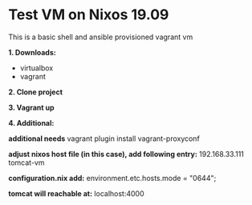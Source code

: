 # Test VM on Nixos 19.09

This is a basic shell and ansible provisioned vagrant vm

**1. Downloads:**
- virtualbox
- vagrant

**2. Clone project**

**3. Vagrant up**

**4. Additional:**

**additional needs**
vagrant plugin install vagrant-proxyconf

**adjust nixos host file (in this case), add following entry:**
192.168.33.111 tomcat-vm 

**configuration.nix add:**
environment.etc.hosts.mode = "0644";

**tomcat will reachable at:**
localhost:4000
